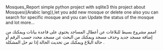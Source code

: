 
 Mosques_Report
	  simple python project  with sqlite3 
	  this project about Mosques((Arabic lang)),let you add new mosque or delete one 
	  also you can search for specific mosque and you can Update the status of the mosque and lot more...
	 
 اممم
	   مشروع بسيط للبلاغات عن أعطال المساجد يحتوي على قاعدة بيانات ويمكنك من إضافة مسجد جديد وحذف مسجد
	   ويمكنك من البحث عن مسجد محدد حسب الرقم أو حالة البلاغ ويمكنك من تحديث الحالة إذا تم حل المشكلة 
	   .
